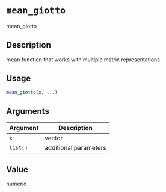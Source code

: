 # `mean_giotto`

mean_giotto


## Description

mean function that works with multiple matrix representations


## Usage

```r
mean_giotto(x, ...)
```


## Arguments

Argument      |Description
------------- |----------------
`x`     |     vector
`list()`     |     additional parameters


## Value

numeric



